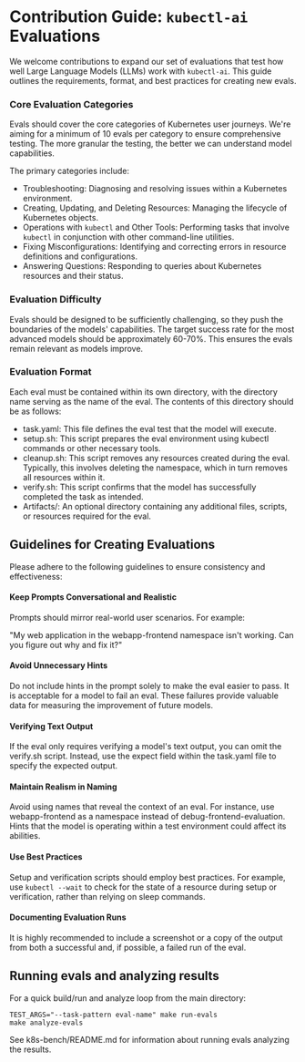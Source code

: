# Contribution Guide: `kubectl-ai` Evaluations
We welcome contributions to expand our set of evaluations that test how well Large Language Models (LLMs) work with `kubectl-ai`. This guide outlines the requirements, format, and best practices for creating new evals.

### Core Evaluation Categories
Evals should cover the core categories of Kubernetes user journeys. We're aiming for a minimum of 10 evals per category to ensure comprehensive testing. The more granular the testing, the better we can understand model capabilities.

The primary categories include:

* Troubleshooting: Diagnosing and resolving issues within a Kubernetes environment.
* Creating, Updating, and Deleting Resources: Managing the lifecycle of Kubernetes objects.
* Operations with `kubectl` and Other Tools: Performing tasks that involve `kubectl` in conjunction with other command-line utilities.
* Fixing Misconfigurations: Identifying and correcting errors in resource definitions and configurations.
* Answering Questions: Responding to queries about Kubernetes resources and their status.

### Evaluation Difficulty
Evals should be designed to be sufficiently challenging, so they push the boundaries of the models' capabilities. The target success rate for the most advanced models should be approximately 60-70%. This ensures the evals remain relevant as models improve.

### Evaluation Format
Each eval must be contained within its own directory, with the directory name serving as the name of the eval. The contents of this directory should be as follows:

* task.yaml: This file defines the eval test that the model will execute.
* setup.sh: This script prepares the eval environment using kubectl commands or other necessary tools.
* cleanup.sh: This script removes any resources created during the eval. Typically, this involves deleting the namespace, which in turn removes all resources within it.
* verify.sh: This script confirms that the model has successfully completed the task as intended.
* Artifacts/: An optional directory containing any additional files, scripts, or resources required for the eval.

## Guidelines for Creating Evaluations
Please adhere to the following guidelines to ensure consistency and effectiveness:

#### Keep Prompts Conversational and Realistic
Prompts should mirror real-world user scenarios. For example:

"My web application in the webapp-frontend namespace isn't working. Can you figure out why and fix it?"

#### Avoid Unnecessary Hints
Do not include hints in the prompt solely to make the eval easier to pass. It is acceptable for a model to fail an eval. These failures provide valuable data for measuring the improvement of future models.

#### Verifying Text Output
If the eval only requires verifying a model's text output, you can omit the verify.sh script. Instead, use the expect field within the task.yaml file to specify the expected output.

#### Maintain Realism in Naming
Avoid using names that reveal the context of an eval. For instance, use webapp-frontend as a namespace instead of debug-frontend-evaluation. Hints that the model is operating within a test environment could affect its abilities.

#### Use Best Practices
Setup and verification scripts should employ best practices. For example, use `kubectl --wait` to check for the state of a resource during setup or verification, rather than relying on sleep commands.

#### Documenting Evaluation Runs
It is highly recommended to include a screenshot or a copy of the output from both a successful and, if possible, a failed run of the eval.

## Running evals and analyzing results
For a quick build/run and analyze loop from the main directory:
```
TEST_ARGS="--task-pattern eval-name" make run-evals
make analyze-evals
```
See k8s-bench/README.md for information about running evals analyzing the results.